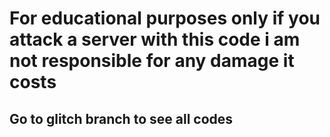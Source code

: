 <h1>For educational purposes only if you attack a server with this code i am not responsible for any damage it costs</h1>

<h2>Go to glitch branch to see all codes</h2>
